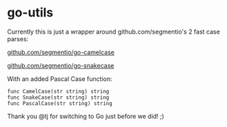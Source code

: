 
# go-utils

Currently this is just a wrapper around github.com/segmentio's 2 fast case parses:

[github.com/segmentio/go-camelcase](https://github.com/segmentio/go-camelcase)

[github.com/segmentio/go-snakecase](https://github.com/segmentio/go-snakecase)

With an added Pascal Case function:

```
func CamelCase(str string) string
func SnakeCase(str string) string
func PascalCase(str string) string
```

Thank you @tj for switching to Go just before we did! ;)
